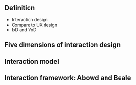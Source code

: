 ## Definition

- Interaction design
- Compare to UX design
- IxD and VxD

## Five dimensions of interaction design

## Interaction model

## Interaction framework: Abowd and Beale